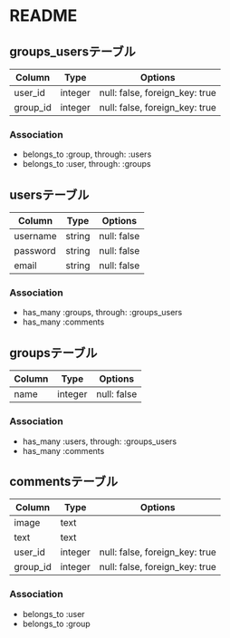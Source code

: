 # README

## groups_usersテーブル

|Column|Type|Options|
|------|----|-------|
|user_id|integer|null: false, foreign_key: true|
|group_id|integer|null: false, foreign_key: true|

### Association
- belongs_to :group, through: :users
- belongs_to :user, through: :groups

## usersテーブル

|Column|Type|Options|
|------|----|-------|
|username|string|null: false|
|password|string|null: false|
|email|string|null: false|

### Association
- has_many :groups, through: :groups_users
- has_many :comments

## groupsテーブル

|Column|Type|Options|
|------|----|-------|
|name|integer|null: false|

### Association
- has_many :users, through:  :groups_users
- has_many :comments

## commentsテーブル

|Column|Type|Options|
|------|----|-------|
|image|text||
|text|text||
|user_id|integer|null: false, foreign_key: true|
|group_id|integer|null: false, foreign_key: true|

### Association
- belongs_to :user
- belongs_to :group